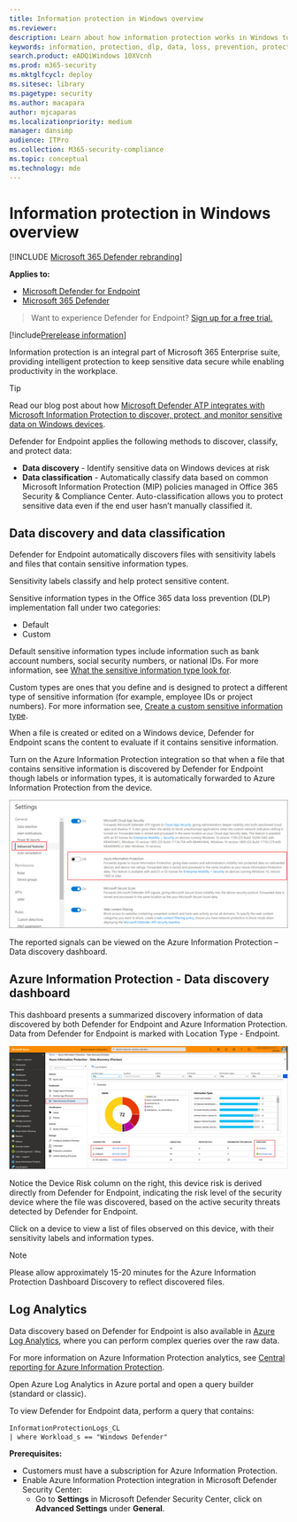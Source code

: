 ```yaml
---
title: Information protection in Windows overview
ms.reviewer: 
description: Learn about how information protection works in Windows to identify and protect sensitive information
keywords: information, protection, dlp, data, loss, prevention, protect
search.product: eADQiWindows 10XVcnh
ms.prod: m365-security
ms.mktglfcycl: deploy
ms.sitesec: library
ms.pagetype: security
ms.author: macapara
author: mjcaparas
ms.localizationpriority: medium
manager: dansimp
audience: ITPro
ms.collection: M365-security-compliance
ms.topic: conceptual
ms.technology: mde
---
```


# Information protection in Windows overview

[!INCLUDE [Microsoft 365 Defender rebranding](../../includes/microsoft-defender.md)]

**Applies to:**

- [Microsoft Defender for Endpoint](https://go.microsoft.com/fwlink/p/?linkid=2154037)
- [Microsoft 365 Defender](https://go.microsoft.com/fwlink/?linkid=2118804)

> Want to experience Defender for Endpoint? [Sign up for a free trial.](https://www.microsoft.com/microsoft-365/windows/microsoft-defender-atp?ocid=docs-wdatp-exposedapis-abovefoldlink) 


[!include[Prerelease information](../../includes/prerelease.md)]

Information protection is an integral part of Microsoft 365 Enterprise suite, providing intelligent protection to keep sensitive data secure while enabling productivity in the workplace.


>[!TIP]
> Read our blog post about how [Microsoft Defender ATP integrates with Microsoft Information Protection to discover, protect, and monitor sensitive data on Windows devices](https://cloudblogs.microsoft.com/microsoftsecure/2019/01/17/windows-defender-atp-integrates-with-microsoft-information-protection-to-discover-protect-and-monitor-sensitive-data-on-windows-devices/).

Defender for Endpoint applies the following methods to discover, classify, and protect data:

- **Data discovery** - Identify sensitive data on Windows devices at risk
- **Data classification** - Automatically classify data based on common Microsoft Information Protection (MIP) policies managed in Office 365 Security & Compliance Center. Auto-classification allows you to protect sensitive data even if the end user hasn’t manually classified it.


## Data discovery and data classification

Defender for Endpoint automatically discovers files with sensitivity labels and files that contain sensitive information types.

Sensitivity labels classify and help protect sensitive content.

Sensitive information types in the Office 365 data loss prevention (DLP) implementation fall under two categories:

- Default
- Custom

Default sensitive information types include information such as bank account numbers, social security numbers, or national IDs. For more information, see [What the sensitive information type look for](https://docs.microsoft.com/office365/securitycompliance/what-the-sensitive-information-types-look-for).

Custom types are ones that you define and is designed to protect a different type of sensitive information (for example, employee IDs or project numbers). For more information see, [Create a custom sensitive information type](https://docs.microsoft.com/office365/securitycompliance/create-a-custom-sensitive-information-type).

When a file is created or edited on a  Windows device, Defender for Endpoint scans the content to evaluate if it contains sensitive information.

Turn on the Azure Information Protection integration so that when a file that contains sensitive information is discovered by Defender for Endpoint though labels or information types, it is automatically forwarded to Azure Information Protection from the device.

![Image of settings page with Azure Information Protection](images/atp-settings-aip.png)

The reported signals can be viewed on the Azure Information Protection – Data discovery dashboard.

## Azure Information Protection - Data discovery dashboard

This dashboard presents a summarized discovery information of data discovered by both Defender for Endpoint and Azure Information Protection. Data from Defender for Endpoint is marked with Location Type - Endpoint.

![Image of Azure Information Protection - Data discovery](images/azure-data-discovery.png)

Notice the Device Risk column on the right, this device risk is derived directly from Defender for Endpoint, indicating the risk level of the security device where the file was discovered, based on the active security threats detected by Defender for Endpoint.

Click on a device to view a list of files observed on this device, with their sensitivity labels and information types.

>[!NOTE]
>Please allow approximately 15-20 minutes for the Azure Information Protection Dashboard Discovery to reflect discovered files.

## Log Analytics

Data discovery based on Defender for Endpoint is also available in [Azure Log Analytics](https://docs.microsoft.com/azure/log-analytics/log-analytics-overview), where you can perform complex queries over the raw data.

For more information on Azure Information Protection analytics, see [Central reporting for Azure Information Protection](https://docs.microsoft.com/azure/information-protection/reports-aip).

Open Azure Log Analytics in Azure portal and open a query builder (standard or classic).

To view Defender for Endpoint data, perform a query that contains:

```
InformationProtectionLogs_CL
| where Workload_s == "Windows Defender"
```

**Prerequisites:**

- Customers must have a subscription for Azure Information Protection.
- Enable Azure Information Protection integration in Microsoft Defender Security Center:
    - Go to **Settings** in Microsoft Defender Security Center, click on **Advanced Settings** under **General**.



